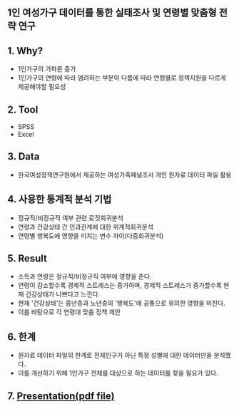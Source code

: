 ## 1인 여성가구 데이터를 통한 실태조사 및 연령별 맞춤형 전략 연구

## 1. Why?
* 1인가구의 가파른 증가
* 1인가구의 연령에 따라 염려하는 부분이 다름에 따라 연령별로 정책지원을 다르게 제공해야할 필요성

## 2. Tool
* SPSS
* Excel

## 3. Data
* 한국여성정책연구원에서 제공하는 여성가족패널조사 개인 원자료 데이터 파일 활용

## 4. 사용한 통계적 분석 기법
* 정규직/비정규직 여부 관련 로짓회귀분석
* 연령과 건강상태 간 인과관계에 대한 위계적회귀분석
* 연령별 행복도에 영향을 미치는 변수 차이(다중회귀분석)

## 5. Result
* 소득과 연령은 정규직/비정규직 여부에 영향을 준다.
* 연령이 감소할수록 경제적 스트레스는 증가하며, 경제적 스트레스가 증가할수록 현재 건강상태가 나쁘다고 느낀다.
* 현재 '건강상태'는 중년층과 노년층의 '행복도'에 공통으로 유의한 영향을 미친다.
* 이를 바탕으로 각 연령대 맞춤 정책 제안

## 6. 한계
* 원자료 데이터 파일의 한계로 전체인구가 아닌 특정 성별에 대한 데이터만을 분석했다.
* 이를 개선하기 위해 1인가구 전체를 대상으로 하는 데이터를 찾을 필요가 있다.

## 7. [Presentation(pdf file)](https://github.com/sjsjlee/data_analysis_project_SPSS/blob/main/1%EC%9D%B8%EA%B0%80%EA%B5%AC%20%EB%8D%B0%EC%9D%B4%ED%84%B0%20%EB%B6%84%EC%84%9D/1%EC%9D%B8%EA%B0%80%EA%B5%AC%20%EC%97%B0%EB%A0%B9%EB%B3%84%20%EB%A7%9E%EC%B6%A4%ED%98%95%20%EC%A0%84%EB%9E%B5%20%EC%97%B0%EA%B5%AC.pdf)
